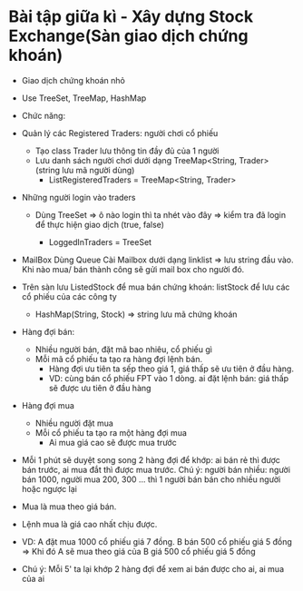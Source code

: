 # Bài tập giữa kì - Xây dựng Stock Exchange(Sàn giao dịch chứng khoán)

- Giao dịch chứng khoán nhỏ

- Use TreeSet, TreeMap, HashMap

- Chức năng:

- Quản lý các Registered Traders: người chơi cổ phiếu 
    - Tạo class Trader lưu thông tin đầy đủ của 1 người
    - Lưu danh sách người chơi dưới dạng TreeMap<String, Trader> (string lưu mã người dùng)
        - ListRegisteredTraders = TreeMap<String, Trader>
- Những người login vào traders 
    - Dùng TreeSet<Trader> => ô nào login thì ta nhét vào đây => kiểm tra đã login để thực hiện giao dịch (true, false)
        - LoggedInTraders = TreeSet<Trader>
        
- MailBox Dùng Queue Cài Mailbox dưới dạng linklist => lưu string đầu vào. Khi nào mua/ bán thành công sẽ gửi mail box cho người đó.

- Trên sàn lưu ListedStock để mua bán chứng khoán: listStock để lưu các cổ phiếu của các công ty
    - HashMap(String, Stock) => string lưu mã chứng khoán

- Hàng đợi bán:
    - Nhiều người bán, đặt mã bao nhiêu, cổ phiếu gì
    - Mỗi mã cổ phiếu ta tạo ra hàng đợi lệnh bán. 
        - Hàng đợi ưu tiên ta sếp theo giá 1, giá thấp sẽ ưu tiên ở đầu hàng. 
        - VD: cùng bán cổ phiếu FPT vào 1 dòng. ai đặt lệnh bán: giá thấp sẽ được ưu tiên ở đầu hàng

- Hàng đợi mua
    - Nhiều người đặt mua
    - Mỗi cổ phiếu ta tạo ra một hàng đợi mua
        - Ai mua giá cao sẽ được mua trước

- Mỗi 1 phút sẽ duyệt song song 2 hàng đợi để khớp: ai bán rẻ thì được bán trước, ai mua đắt thì được mua trước. Chú ý: người bán nhiều: người bán 1000, người mua 200, 300 ... thì 1 người bán bán cho nhiều người hoặc ngược lại

- Mua là mua theo giá bán.
- Lệnh mua là giá cao nhất chịu được.
- VD: A đặt mua 1000 cổ phiếu giá 7 đồng. B bán 500 cổ phiếu giá 5 đồng
    => Khi đó A sẽ mua theo giá của B giá 500 cổ phiếu giá 5 đồng
- Chú ý: Mỗi 5' ta lại khớp 2 hàng đợi để xem ai bán được cho ai, ai mua của ai